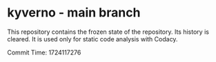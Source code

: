 # kyverno - main branch

This repository contains the frozen state of the repository.
Its history is cleared. It is used only for static code
analysis with Codacy.

Commit Time: 1724117276